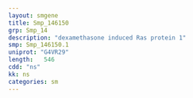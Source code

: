 ```yaml
---
layout: smgene
title: Smp_146150
grp: Smp_14
description: "dexamethasone induced Ras protein 1"
smp: Smp_146150.1
uniprot: "G4VR29"
length:   546
cdd: "ns"
kk: ns
categories: sm
---
```

